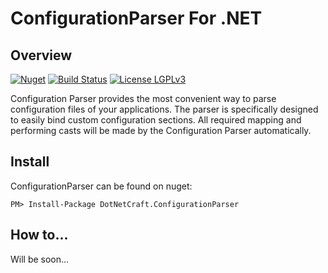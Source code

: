 ConfigurationParser For .NET
==========

## Overview

[![Nuget](https://img.shields.io/nuget/v/DotNetCraft.ConfigurationParser.svg?style=flat)](https://www.nuget.org/packages/DotNetCraft.ConfigurationParser/) [![Build Status](https://travis-ci.org/DotNetCraft/ConfigurationParser.svg?branch=master)](https://travis-ci.org/DotNetCraft/ConfigurationParser) [![License LGPLv3](https://img.shields.io/badge/license-LGPLv3-green.svg)](http://www.gnu.org/licenses/lgpl-3.0.html)

Configuration Parser provides the most convenient way to parse configuration files of your applications. 
The parser is specifically designed to easily bind custom configuration sections. 
All required mapping and performing casts will be made by the Configuration Parser automatically.

## Install

ConfigurationParser can be found on nuget:

    PM> Install-Package DotNetCraft.ConfigurationParser

## How to...

Will be soon...
